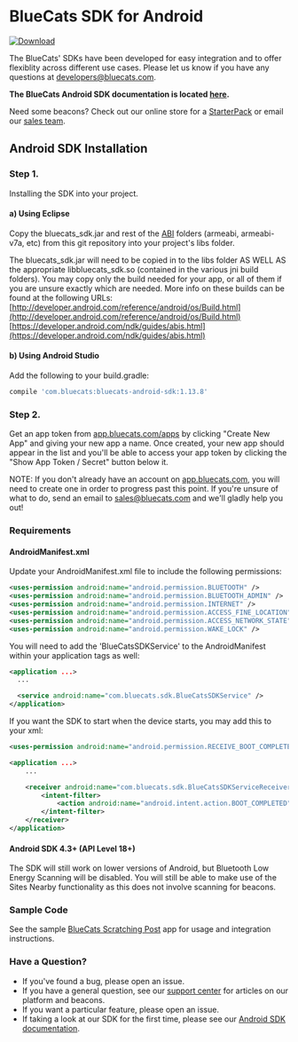 BlueCats SDK for Android
====================

[ ![Download](https://api.bintray.com/packages/bluecats/maven/bluecats-android-sdk/images/download.svg) ](https://bintray.com/bluecats/maven/bluecats-android-sdk/\_latestVersion)

The BlueCats' SDKs have been developed for easy integration and to offer flexiblity across different use cases.  Please let us know if you have any questions at developers@bluecats.com.

**The BlueCats Android SDK documentation is located [here](https://github.com/bluecats/bluecats-android-sdk/wiki).**

Need some beacons? Check out our online store for a [StarterPack](http://store.bluecats.com/collections/featured-products/products/bluecats-starterpack-with-usb) or email our [sales team](mailto:sales@bluecats.com).

## Android SDK Installation  
### Step 1.
Installing the SDK into your project.

#### a) Using Eclipse
Copy the bluecats_sdk.jar and rest of the [ABI](https://developer.android.com/ndk/guides/abis.html) folders (armeabi, armeabi-v7a, etc) from this git repository into your project's libs folder.

The bluecats_sdk.jar will need to be copied in to the libs folder AS WELL AS the appropriate libbluecats_sdk.so (contained in the various jni build folders). You may copy only the build needed for your app, or all of them if you are unsure exactly which are needed. More info on these builds can be found at the following URLs:  
[http://developer.android.com/reference/android/os/Build.html](http://developer.android.com/reference/android/os/Build.html)  
[https://developer.android.com/ndk/guides/abis.html](https://developer.android.com/ndk/guides/abis.html)
#### b) Using Android Studio
Add the following to your build.gradle:
```gradle
compile 'com.bluecats:bluecats-android-sdk:1.13.8'
```

### Step 2.
Get an app token from [app.bluecats.com/apps](http://app.bluecats.com/apps) by clicking "Create New App" and giving your new app a name. Once created, your new app should appear in the list and you'll be able to access your app token by clicking the "Show App Token / Secret" button below it.

NOTE: If you don't already have an account on [app.bluecats.com](http://app.bluecats.com/), you will need to create one in order to progress past this point. If you're unsure of what to do, send an email to [sales@bluecats.com](mailto:sales@bluecats.com) and we'll gladly help you out!

### Requirements
#### AndroidManifest.xml
Update your AndroidManifest.xml file to include the following permissions:
```xml
<uses-permission android:name="android.permission.BLUETOOTH" />
<uses-permission android:name="android.permission.BLUETOOTH_ADMIN" />
<uses-permission android:name="android.permission.INTERNET" />
<uses-permission android:name="android.permission.ACCESS_FINE_LOCATION" />
<uses-permission android:name="android.permission.ACCESS_NETWORK_STATE" />
<uses-permission android:name="android.permission.WAKE_LOCK" />
```
You will need to add the 'BlueCatsSDKService' to the AndroidManifest within your application tags as well:
```xml
<application ...>
  ...

  <service android:name="com.bluecats.sdk.BlueCatsSDKService" />
</application>
```
If you want the SDK to start when the device starts, you may add this to your xml:
```xml
<uses-permission android:name="android.permission.RECEIVE_BOOT_COMPLETED" />

<application ...>
	...

	<receiver android:name="com.bluecats.sdk.BlueCatsSDKServiceReceiver" >
	    <intent-filter>
	        <action android:name="android.intent.action.BOOT_COMPLETED" />
	    </intent-filter>
	</receiver>
</application>
```
#### Android SDK 4.3+ (API Level 18+)
The SDK will still work on lower versions of Android, but Bluetooth Low Energy Scanning will be disabled. You will still be able to make use of the Sites Nearby functionality as this does not involve scanning for beacons.

### Sample Code
See the sample [BlueCats Scratching Post](https://github.com/bluecats/bluecats-scratchingpost-android) app for usage and integration instructions.

### Have a Question?
* If you've found a bug, please open an issue.
* If you have a general question, see our [support center](support.bluecats.com) for articles on our platform and beacons.
* If you want a particular feature, please open an issue.
* If taking a look at our SDK for the first time, please see our [Android SDK documentation](https://github.com/bluecats/bluecats-android-sdk/wiki).
